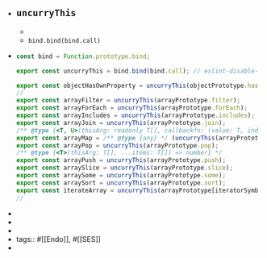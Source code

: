 - ## `uncurryThis`
	-
	- `bind.bind(bind.call)`
- ```js
  const bind = Function.prototype.bind;
  
  export const uncurryThis = bind.bind(bind.call); // eslint-disable-line @endo/no-polymorphic-call
  
  export const objectHasOwnProperty = uncurryThis(objectPrototype.hasOwnProperty);
  //
  export const arrayFilter = uncurryThis(arrayPrototype.filter);
  export const arrayForEach = uncurryThis(arrayPrototype.forEach);
  export const arrayIncludes = uncurryThis(arrayPrototype.includes);
  export const arrayJoin = uncurryThis(arrayPrototype.join);
  /** @type {<T, U>(thisArg: readonly T[], callbackfn: (value: T, index: number, array: T[]) => U, cbThisArg?: any) => U[]} */
  export const arrayMap = /** @type {any} */ (uncurryThis(arrayPrototype.map));
  export const arrayPop = uncurryThis(arrayPrototype.pop);
  /** @type {<T>(thisArg: T[], ...items: T[]) => number} */
  export const arrayPush = uncurryThis(arrayPrototype.push);
  export const arraySlice = uncurryThis(arrayPrototype.slice);
  export const arraySome = uncurryThis(arrayPrototype.some);
  export const arraySort = uncurryThis(arrayPrototype.sort);
  export const iterateArray = uncurryThis(arrayPrototype[iteratorSymbol]);
  //
  ```
-
-
-
- tags:: #[[Endo]], #[[SES]]
-